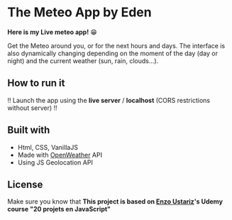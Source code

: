 # The Meteo App by Eden

**Here is my Live meteo app!** 😁

Get the Meteo around you, or for the next hours and days. The interface is also dynamically changing depending on the moment of the day (day or night) and the current weather (sun, rain, clouds...).

## How to run it

!! Launch the app using the **live server** / **localhost** (CORS restrictions without server) !!

## Built with

- Html, CSS, VanillaJS
- Made with [OpenWeather](https://openweathermap.org/api) API
- Using JS Geolocation API

## License

Make sure you know that **This project is based on [Enzo Ustariz](https://github.com/Ziratsu)'s Udemy course "20 projets en JavaScript"**
